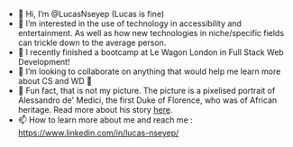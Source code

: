 - 👋 Hi, I’m @LucasNseyep (Lucas is fine)
- 👀 I’m interested in the use of technology in accessibility and entertainment. As well as how new technologies in niche/specific fields can trickle down to the average person.
- 🌱 I recently finished a bootcamp at Le Wagon London in Full Stack Web Development!
- 💞️ I’m looking to collaborate on anything that would help me learn more about CS and WD 🤷
- 🤔 Fun fact, that is not my picture. The picture is a pixelised portrait of Alessandro de' Medici, the first Duke of Florence, who was of African heritage. Read more about his story [here](https://www.pbs.org/wgbh/pages/frontline/shows/secret/famous/medici.html).
- 📫 How to learn more about me and reach me : https://www.linkedin.com/in/lucas-nseyep/

